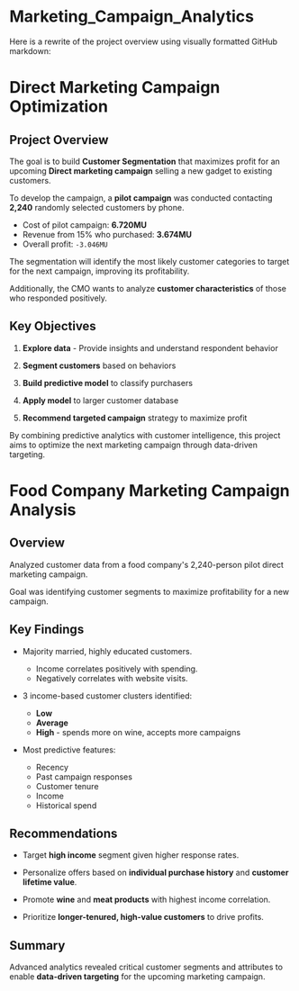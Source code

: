 # Marketing_Campaign_Analytics

Here is a rewrite of the project overview using visually formatted GitHub markdown:

# Direct Marketing Campaign Optimization

## Project Overview

The goal is to build **Customer Segmentation** that maximizes profit for an upcoming **Direct marketing campaign** selling a new gadget to existing customers. 

To develop the campaign, a **pilot campaign** was conducted contacting **2,240** randomly selected customers by phone. 

- Cost of pilot campaign: **6.720MU**
- Revenue from 15% who purchased: **3.674MU**  
- Overall profit: `-3.046MU` 

The segmentation will identify the most likely customer categories to target  for the next campaign, improving its profitability. 

Additionally, the CMO wants to analyze **customer characteristics** of those who responded positively.

## Key Objectives

1. **Explore data** - Provide insights and understand respondent behavior

2. **Segment customers** based on behaviors 

3. **Build predictive model** to classify purchasers

4. **Apply model** to larger customer database

5. **Recommend targeted campaign** strategy to maximize profit

By combining predictive analytics with customer intelligence, this project aims to optimize the next marketing campaign through data-driven targeting.

# Food Company Marketing Campaign Analysis 

## Overview

Analyzed customer data from a food company's 2,240-person pilot direct marketing campaign. 

Goal was identifying customer segments to maximize profitability for a new campaign.

## Key Findings

- Majority married, highly educated customers. 
    - Income correlates positively with spending.
    - Negatively correlates with website visits.

- 3 income-based customer clusters identified:

    - **Low** 
    - **Average**
    - **High** - spends more on wine, accepts more campaigns

- Most predictive features:

    - Recency
    - Past campaign responses
    - Customer tenure
    - Income 
    - Historical spend

## Recommendations

- Target **high income** segment given higher response rates.

- Personalize offers based on **individual purchase history** and **customer lifetime value**.

- Promote **wine** and **meat products** with highest income correlation. 

- Prioritize **longer-tenured, high-value customers** to drive profits.

## Summary

Advanced analytics revealed critical customer segments and attributes to enable **data-driven targeting** for the upcoming marketing campaign.
